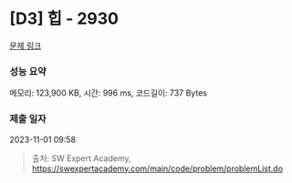 # [D3] 힙 - 2930 

[문제 링크](https://swexpertacademy.com/main/code/problem/problemDetail.do?contestProbId=AV-Tj7ya3jYDFAXr) 

### 성능 요약

메모리: 123,900 KB, 시간: 996 ms, 코드길이: 737 Bytes

### 제출 일자

2023-11-01 09:58



> 출처: SW Expert Academy, https://swexpertacademy.com/main/code/problem/problemList.do